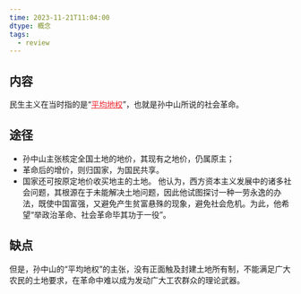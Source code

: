 ```yaml
---
time: 2023-11-21T11:04:00
dtype: 概念
tags:
  - review
---
```

## 内容
民生主义在当时指的是“<font color=#ed1c24><u>平均地权</u></font>”，也就是孙中山所说的社会革命。
## 途径
- 孙中山主张核定全国土地的地价，其现有之地价，仍属原主；
- 革命后的增价，则归国家，为国民共享。
- 国家还可按原定地价收买地主的土地。
他认为，西方资本主义发展中的诸多社会问题，其根源在于未能解决土地问题，因此他试图探讨一种一劳永逸的办法，既使中国富强，又避免产生贫富悬殊的现象，避免社会危机。为此，他希望“举政治革命、社会革命毕其功于一役”。
## 缺点
但是，孙中山的“平均地权”的主张，没有正面触及封建土地所有制，不能满足广大农民的土地要求，在革命中难以成为发动广大工农群众的理论武器。
